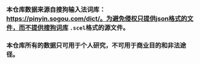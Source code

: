 ### 本仓库数据来源自搜狗输入法词库：https://pinyin.sogou.com/dict/。为避免侵权只提供json格式的文件，而不提供搜狗词库 `.scel`格式的源文件。

### 本仓库所有的数据只可用于个人研究，不可用于商业目的和非法途径。
